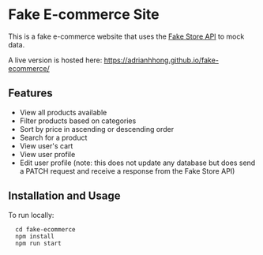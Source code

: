 # Fake E-commerce Site

This is a fake e-commerce website that uses the [Fake Store API](https://fakestoreapi.com/) to mock data.

A live version is hosted here:
https://adrianhhong.github.io/fake-ecommerce/

## Features

- View all products available
- Filter products based on categories
- Sort by price in ascending or descending order
- Search for a product
- View user's cart
- View user profile
- Edit user profile (note: this does not update any database but does send a PATCH request and receive a response from the Fake Store API)

## Installation and Usage

To run locally:

```
  cd fake-ecommerce
  npm install
  npm run start
```
